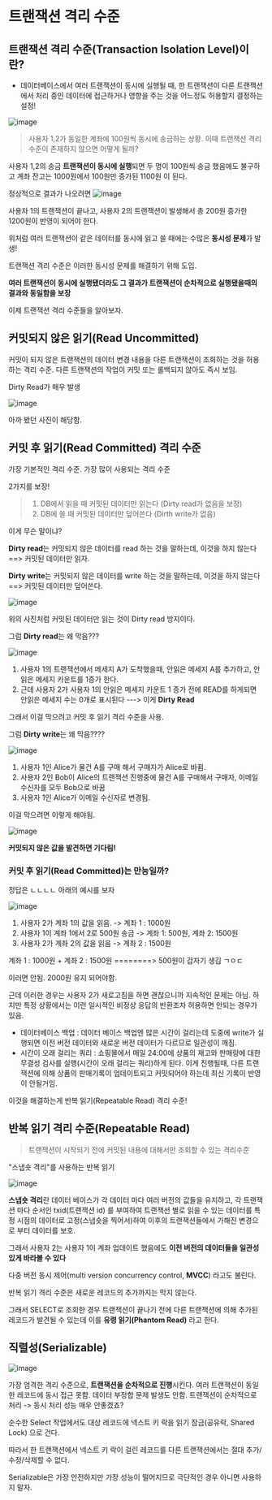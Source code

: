 # 트랜잭션 격리 수준

## 트랜잭션 격리 수준(Transaction Isolation Level)이란?
- 데이터베이스에서 여러 트랜잭션이 동시에 실행될 때, 한 트랜잭션이 다른 트랜잭션에서 처리 중인 데이터에 접근하거나 영향을 주는 것을 어느정도 허용할지 결정하는 설정!


![image](https://github.com/AucSuSu/CS-study/assets/109134365/787ee844-8bd5-4966-a56f-6d4d70b1b3d0)

>사용자 1,2가 동일한 계좌에 100원씩 동시에 송금하는 상황.
이때 트랜잭션 격리 수준이 존재하지 않으면 어떻게 될까?


사용자 1,2의 송금 **트랜잭션이 동시에 실행**되면 두 명이 100원씩 송금 했음에도 불구하고 계좌 잔고는 1000원에서 100원만 증가된 1100원 이 된다.

정상적으로 결과가 나오려면
![image](https://github.com/AucSuSu/CS-study/assets/109134365/d849c64f-4425-4e9d-8c4c-06f0568f9e4c)

사용자 1의 트랜잭션이 끝나고, 사용자 2의 트랜잭션이 발생해서 총 200원 증가한 1200원이 반영이 되어야 한다.

위처럼 여러 트랜잭션이 같은 데이터를 동시에 읽고 쓸 때에는 수많은 **동시성 문제**가 발생!

트랜잭션 격리 수준은 이러한 동시성 문제를 해결하기 위해 도입.

**여러 트랜잭션이 동시에 실행됐더라도 그 결과가 트랜잭션이 순차적으로 실행됐을때의 결과와 동일함을 보장**

이제 트랜잭션 격리 수준들을 알아보자.


## 커밋되지 않은 읽기(Read Uncommitted)

커밋이 되지 않은 트랜잭션의 데이터 변경 내용을 다른 트랜잭션이 조회하는 것을 허용하는 격리 수준.
다른 트랜잭션의 작업이 커밋 또는 롤백되지 않아도 즉시 보임.

Dirty Read가 매우 발생

![image](https://github.com/AucSuSu/CS-study/assets/109134365/af412e9a-2a39-4649-bb27-9f5d5fd94f95)

아까 봤던 사진이 해당함.


## 커밋 후 읽기(Read Committed) 격리 수준
가장 기본적인 격리 수준. 가장 많이 사용되는 격리 수준

2가지를 보장!

>1. DB에서 읽을 때 커밋된 데이터만 읽는다 (Dirty read가 없음을 보장)
>2. DB에 쓸 때 커밋된 데이터만 덮어쓴다 (Dirth write가 없음)

이게 무슨 말이냐?

**Dirty read**는 커밋되지 않은 데이터를 read 하는 것을 말하는데, 이것을 하지 않는다 ==> 커밋된 데이터만 읽자.

**Dirty write**는 커밋되지 않은 데이터를 write 하는 것을 말하는데, 이것을 하지 않는다 ==> 커밋된 데이터만 덮어쓴다.

![image](https://github.com/AucSuSu/CS-study/assets/109134365/18ccca8e-af2b-4643-a582-46c3a6836ea8)

위의 사진처럼 커밋된 데이터만 읽는 것이 Dirty read 방지이다.

그럼 **Dirty read**는 왜 막음???

![image](https://github.com/AucSuSu/CS-study/assets/109134365/6ba9c8d2-7eb8-4a99-a093-cc23e5539aab)


1. 사용자 1의 트랜잭션에서 메세지 A가 도착했을때, 안읽은 메세지 A를 추가하고, 안읽은 메세지 카운트를 1증가 한다.
2. 근데 사용자 2가 사용자 1의 안읽은 메세지 카운트 1 증가 전에 READ를 하게되면 안읽은 메세지 수는 0개로 표시된다 ---> 이게 **Dirty Read**


그래서 이걸 막으려고 커밋 후 읽기 격리 수준을 사용.




그럼 **Dirty write**는 왜 막음????



![image](https://github.com/AucSuSu/CS-study/assets/109134365/09774ff1-3e38-46b9-8e06-748f1cb6db8c)

1. 사용자 1인 Alice가 물건 A를 구매 해서 구매자가 Alice로 바뀜.
2. 사용자 2인 Bob이 Alice의 트랜잭션 진행중에 물건 A를 구매해서 구매자, 이메일 수신자를 모두 Bob으로 바꿈
3. 사용자 1인 Alice가 이메일 수신자로 변경됨.


이걸 막으려면 이렇게 해야됨.

![image](https://github.com/AucSuSu/CS-study/assets/109134365/36588d98-2083-443a-a493-65db7a6a0f16)


**커밋되지 않은 값을 발견하면 기다림!**


### 커밋 후 읽기(Read Committed)는 만능일까?

정답은 ㄴㄴㄴㄴ   아래의 예시를 보자

![image](https://github.com/AucSuSu/CS-study/assets/109134365/d2e8f847-ec9e-42d4-908e-feaa4ceeabde)


1. 사용자 2가 계좌 1의 값을 읽음. -> 계좌 1 : 1000원
2. 사용자 1이 계좌 1에서 2로 500원 송금 -> 계좌 1: 500원, 계좌 2: 1500원
3. 사용자 2가 계좌 2의 값을 읽음 -> 계좌 2 : 1500원

계좌 1 : 1000원 + 계좌 2 : 1500원 ========> 500원이 갑자기 생김 ㄱㅇㄷ

이러면 안됨. 2000원 유지 되어야함.

근데 이러한 경우는 사용자 2가 새로고침을 하면 괜찮으니까 지속적인 문제는 아님.
하지만 특정 상황에서는 이런 일시적인 비정상 응답의 반환조차 허용하면 안되는 경우가 있음.

- 데이터베이스 백업 : 데이터 베이스 백업엔 많은 시간이 걸리는데 도중에 write가 실행되면 이전 버전 데이터와 새로운 버전 데이터가 다르므로 일관성이 깨짐.
- 시간이 오래 걸리는 쿼리 : 쇼핑몰에서 매일 24:00에 상품의 재고와 판매량에 대한 무결성 검사를 실행(시간이 오래 걸리는 쿼리)하게 된다. 이게 진행될때,
  다른 트랜잭션에 의해 상품의 판매기록이 업데이트되고 커밋되어야 하는데 최신 기록이 반영이 안될거임.


이것을 해결하는게 반복 읽기(Repeatable Read) 격리 수준!

## 반복 읽기 격리 수준(Repeatable Read)
> 트랜잭션이 시작되기 전에 커밋된 내용에 대해서만 조회할 수 있는 격리수준


"스냅숏 격리"를 사용하는 반복 읽기

![image](https://github.com/AucSuSu/CS-study/assets/109134365/652fbb6c-2186-4562-8f46-62e70b425cf0)

**스냅숏 격리**란 데이터 베이스가 각 데이터 마다 여러 버전의 값들을 유지하고, 각 트랜잭션 마다 순서인 txid(트랜잭션 id)
를 부여하여 트랜잭션 별로 읽을 수 있는 데이터를 특정 시점의 데이터로 고정(스냅숏을 찍어서)하여 이후의 트랜잭션들에서 가해진 변경으로 부터 데이터를 보호.


그래서 사용자 2는 사용자 1이 계좌 업데이트 했음에도 **이전 버전의 데이터들을 일관성있게 바라볼 수 있다**

다중 버전 동시 제어(multi version concurrency control, **MVCC**) 라고도 불린다.

반복 읽기 격리 수준은 새로운 레코드의 추가까지는 막지 않는다.

그래서 SELECT로 조회한 경우 트랜잭션이 끝나기 전에 다른 트랜잭션에 의해 추가된 레코드가 발견될 수 있는데 이를 **유령 읽기(Phantom Read)** 라고 한다.


## 직렬성(Serializable)

![image](https://github.com/AucSuSu/CS-study/assets/109134365/f78ebd5e-1fea-4f57-8fb6-ea7c47fe868c)

가장 엄격한 격리 수준으로, **트랜잭션을 순차적으로 진행**시킨다.
여러 트랜잭션이 동일한 레코드에 동시 접근 못함. 데이터 부정합 문제 발생도 안함.
트랜잭션이 순차적으로 처리 -> 동시 처리 성능 매우 안좋겠죠?

순수한 Select 작업에서도 대상 레코드에 넥스트 키 락을 읽기 잠금(공유락, Shared Lock) 으로 건다.

따라서 한 트랜잭션에서 넥스트 키 락이 걸린 레코드를 다른 트랜잭션에서는 절대 추가/수정/삭제할 수 없다.

Serializable은 가장 안전하지만 가장 성능이 떨어지므로 극단적인 경우 아니면 사용하지 말자.
